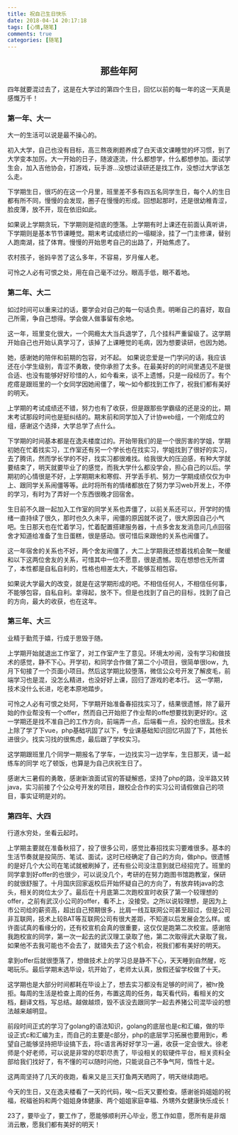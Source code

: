 ```yaml
---
title: 祝自己生日快乐
date: 2018-04-14 20:17:18
tags: [心情,随笔]
comments: true
categories: [随笔]
---
```

 ## <center>那些年阿<center>
 四年就要混过去了，这是在大学过的第四个生日，回忆以前的每一年的这一天真是感慨万千！
### 第一年、大一
 大一的生活可以说是最不操心的。  
 
 初入大学，自己也没有目标，高三熬夜刷题养成了白天语文课睡觉的坏习惯，到了大学变本加厉。大一开始的日子，随波逐流，什么都想学，什么都想参加。面试学生会，加入吉他协会，打游戏，玩手游...没想过读研还是找工作，没想过大学该怎么走。

下学期生日，很巧的在这一个月里，班里差不多有四五名同学生日，每个人的生日都有所不同，慢慢的会发现，圈子在慢慢的形成。回想起那时，还是很幼稚青涩，脸皮薄，放不开，现在依旧如此。  

如果说上学期贪玩，下学期则是彻底的堕落。上学期有时上课还在前面认真听讲，下学期则是基本节节课睡觉。期末考试成绩烂的一塌糊涂，挂了一门主修课，替别人跑南湖，挂了体育。慢慢的开始思考自己的出路了，开始焦虑了。 

农村孩子，爸妈辛苦了这么多年，不容易，岁月催人老。  

可怜之人必有可恨之处，用在自己毫不过分。眼高手低，眼不着地。
### 第二年、大二
如过时间可以重来过的话，要学会对自己的每一句话负责。明晰自己的喜好，取自己所需，争自己想得。学会做人做事留有余地。  

这一年，班里变化很大，一个网瘾太大当兵退学了，几个挂科严重留级了。这学期开始自己也开始认真学习了，该掉了上课睡觉的毛病，因为想要读研，也因为她。   

她，感谢她的陪伴和前期的包容，对不起。 如果说恋爱是一门学问的话，我应该还在小学生级别，青涩不勇敢，使你承担了太多。在最美好的的时间里遇见不是很合适、也没有能够好好珍惜的人，如今看来，谈不上遗憾，只是一段经历了。有个疙瘩是跟班里的一个女同学因她闹僵了，唉～如今都找到工作了，祝我们都有美好的明天。  

上学期的考试成绩还不错，努力也有了收获，但是跟那些学霸级的还是没的比，期末考试那段时间也是挺纠结的。期末前和同学加入了计协web组，一个刚成立的组，感谢这个选择，大学总学了点什么。
  
下学期的时间基本都是在逸夫楼度过的。开始带我们的是一个很厉害的学姐，学期初她在忙着找实习，工作室还有另一个学长也在找实习，学姐找到了很好的实习，去了腾讯，然而学长学的不好，找实习都很难找。给我很大的压迫感，有种大学就要结束了，明天就要毕业了的感觉，而我大学什么都没学会，担心自己的以后。学期初的心情很是不好，上学期期末和寒假、开学丢手机、努力一学期成绩仅仅为中上、跟同学关系闹僵等等。此时将所有的情绪都放在了努力学习web开发上，不停的学习，有时为了弄好一个东西很晚才回宿舍。  

生日前不久跟一起加入工作室的同学关系也弄僵了，以前关系还可以，开学时的情绪一直持续了很久，那时也久久未平，闹僵的原因就不说了，很大原因自己小气吧。生日那天也在忙着学习，忙着配置搭建服务器，十点多舍友发消息问几点回宿舍才知道给准备了生日蛋糕，很是感动。很可惜后来跟他的关系也闹僵了。    

这一年宿舍的关系也不好，两个舍友闹僵了，大二上学期我还想着找机会聚一聚缓和以下这两位舍友的关系，可惜其中一位不愿意，很是遗憾。现在想想也无所谓了，本性都是自私自利的，性格也相差太大，不能够互相包容。

如果说大学最大的改变，就是在这学期形成的吧。不相信任何人，不相信任何事，不能够包容，自私自利。拿得起，放不下。但是也找到了自己的目标，找到了自己的方向，最大的收获，也在这年。

### 第三年、大三
业精于勤荒于嬉，行成于思毁于随。  

上学期开始就退出工作室了，对工作室产生了意见。环境太吵闹，没有学习和做技术的感觉，静不下心。开学初，和同学合作做了第二个小项目，很简单很low，九月下旬接了一个页面小项目。然后这学期比较堕落，微信公众号开发了解皮毛，前端学习也是混，没怎么精进，也没好好上课，回归了游戏的老本行。  这一学期，技术没什么长进，吃老本原地踏步。

可怜之人必有可恨之处阿，下学期开始准备春招找实习了，结果很遗憾，除了最开始的作业帮没有一个offer，然而自己开始拒了作业帮的offe想要找到更好的r。这一学期还是找不准自己的工作方向，前端弄一点，后端看一点，投的也很乱。技术上除了学了下vue，php基础巩固了以下，专业课基础知识回忆巩固了下，其他长进很少。找实习找的很焦虑，最后跟了学校实习。

这学期跟班里几个同学一期报名了学车，一边找实习一边学车，生日那天，请一起练车的同学 吃了顿饭，也算是为自己庆祝生日了。   

感谢大三暑假的勇敢，感谢新浪面试官的答疑解惑，坚持了php的路，没半路又转java，实习前接了个公众号开发的项目，跟校企合作的实习公司请假做自己的项目，事实证明是对的。

### 第四年、大四
行道水穷处，坐看云起时。

上学期主要就在准备秋招了，投了很多公司，感觉比春招找实习要难很多。基本的生活节奏就是投简历、笔试、面试，这时已经确定了自己的方向，做php。很遗憾的是好几个大公司在笔试就被刷掉了，还有些公司没注意到就已经招完了。班里的同学拿到好offer的也很少，可以说没几个，考研的在努力跑图书馆跑教室，保研的就很舒服了。十月国庆回家返校后开始怀疑自己的方向了，有放弃转java的念头，相关的岗位太少了。最后在十月底第二次跑校宣时收获了第一个较理想的offer，之前有武汉小公司的offer，看不上，没接受。之所以说较理想，是因为上市公司给的薪资高，超出自己预期很多，比肩一线互联网公司甚至超过，但是公司非互联网，技术上较BAT等互联网公司有很大差距，不知道以后发展会怎么样。或许面试真的看缘分的，还有校宣机会真的很重要，这仅仅是跑第二次校宣。感谢陪我跑校宣的同学，第一次一起去的武汉理工录取了他，第二次取得武大录取了我，如果他不去我可能也不会去了，就错失去了这个机会，祝我们都有美好的明天。  

拿到offer后就很堕落了，想做技术上的学习总是静不下心，天天睡到自然醒，吃喝玩乐。最后学期末选毕设，坑开始了，老师太认真，放假还留学校做了十天。

这学期也是大部分时间都耗在毕设上了，想去实习都没有足够的时间了，被hr挽拒。每周的生活是检查上周的任务，布置这周的任务，每天看代码，看相关的文档，翻译文档，写总结。越做越烦，毁不该没去跟同学一起去养猪公司混毕设的想法越来越明显。

前段时间正式的学习了golang的语法知识，golang的底层也是c和汇编，做的毕设正式c和汇编为主，而自己的主要是c部分，php的底层学习拓展也要用到c，希望自己能够坚持把毕设搞下去，将c语言再好好学习一遍，收获一定会很大。徐老师是个好老师，可以说是非常的尽职尽责了，毕设相关的软硬件平台，相关资料全部给我们找好了，有不懂的可以随时问他，只能说自己不争气阿，惰性十足。

这两周坚持了几天的夜跑，看来又是三天打鱼两天晒网了，明天继续跑吧。

今天的生日，又在逸夫楼看了一天的代码，唉～后天又要检查。感谢爸妈姐姐的祝福，祝福爸妈和两个姐姐身体健康、两个姐姐家庭幸福、外甥外女健康快乐成长！

23了，要毕业了，要工作了，愿能够顺利开心毕业，愿工作如意，愿所有是非烟消云散，愿我们都有美好的明天！
